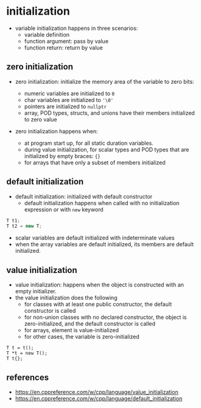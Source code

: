 # initialization
* variable initialization happens in three scenarios:
    * variable definition
    * function argument: pass by value
    * function return: return by value


## zero initialization
* zero initialization: initialize the memory area of the variable to zero bits:
    * numeric variables are initialized to `0`
    * char variables are initialized to `'\0'`
    * pointers are initialized to `nullptr`
    * array, POD types, structs, and unions have their members initialized to zero value

* zero initialization happens when:
    * at program start up, for all static duration variables.
    * during value initialization, for scalar types and POD types that are initialized by empty braces: `{}`
    * for arrays that have only a subset of members initialized


## default initialization
* default initialization: initialized with default constructor
    * default initialization happens when called with no initialization expression or with `new` keyword

```cpp
T t1;
T t2 = new T;
```

* scalar variables are default initialized with indeterminate values
* when the array variables are default initialized, its members are default initialized.

## value initialization
* value initialization: happens when the object is constructed with an empty initializer.
* the value initialization does the following
    * for classes with at least one public constructor, the default constructor is called
    * for non-union classes with no declared constructor, the object is zero-initialized, and the default constructor is called
    * for arrays, element is value-initialized
    * for other cases, the variable is zero-initialized

```
T t = t();
T *t = new T();
T t{};
```


## references
* https://en.cppreference.com/w/cpp/language/value_initialization
* https://en.cppreference.com/w/cpp/language/default_initialization
